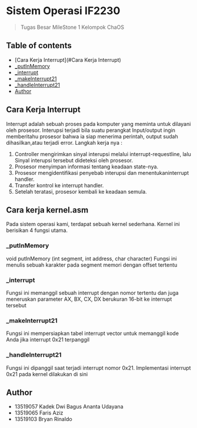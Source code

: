 # Sistem Operasi IF2230
> Tugas Besar MileStone 1 Kelompok ChaOS


## Table of contents
* [Cara Kerja Interrupt](#Cara Kerja Interrupt)
* [_putInMemory](#_putInMemory)
* [_interrupt](#_interrupt)
* [_makeInterrupt21](#_makeInterrupt21)
* [_handleInterrupt21](#_handleInterrupt21)
* [Author](#author)

## Cara Kerja Interrupt
Interrupt adalah sebuah proses pada komputer yang meminta untuk dilayani oleh prosesor. Interupsi terjadi bila suatu perangkat Input/output ingin memberitahu prosesor bahwa ia siap menerima perintah, output sudah dihasilkan,atau terjadi error.
Langkah kerja nya : 
1. Controller mengirimkan sinyal interupsi melalui interrupt-requestline, lalu Sinyal interupsi tersebut dideteksi oleh prosesor. 
2. Prosesor menyimpan informasi tentang keadaan state-nya. 
3. Prosesor mengidentifikasi penyebab interupsi dan menentukaninterrupt handler. 
4. Transfer kontrol ke interrupt handler.
5. Setelah teratasi, prosesor kembali ke keadaan semula. 

## Cara kerja kernel.asm 
Pada sistem operasi kami, terdapat sebuah kernel sederhana. Kernel ini berisikan 4 fungsi utama. 

### _putInMemory
void putInMemory (int segment, int address, char character)
Fungsi ini menulis sebuah karakter pada segment memori dengan offset tertentu


### _interrupt
Fungsi ini memanggil sebuah interrupt dengan nomor tertentu dan juga meneruskan
parameter AX, BX, CX, DX berukuran 16-bit ke interrupt tersebut


### _makeInterrupt21
Fungsi ini mempersiapkan tabel interrupt vector untuk memanggil kode Anda jika
interrupt 0x21 terpanggil



### _handleInterrupt21
Fungsi ini dipanggil saat terjadi interrupt nomor 0x21. Implementasi interrupt 0x21 pada
kernel dilakukan di sini


## Author
* 13519057 Kadek Dwi Bagus Ananta Udayana
* 13519065 Faris Aziz
* 13519103 Bryan Rinaldo
